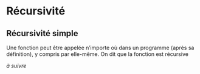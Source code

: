 # Récursivité

##	Récursivité simple

Une fonction peut être appelée n’importe où dans un programme (après sa définition), y compris par elle-même. On dit que la fonction est récursive

*à suivre*
